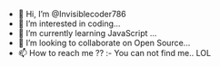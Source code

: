 - 👋 Hi, I’m @Invisiblecoder786
- 👀 I’m interested in coding...
- 🌱 I’m currently learning JavaScript ...
- 💞️ I’m looking to collaborate on Open Source...
- 📫 How to reach me ?? :- You can not find me.. LOL

<!---
Invisiblecoder786/Invisiblecoder786 is a ✨ special ✨ repository because its `README.md` (this file) appears on your GitHub profile.
You can click the Preview link to take a look at your changes.
--->
